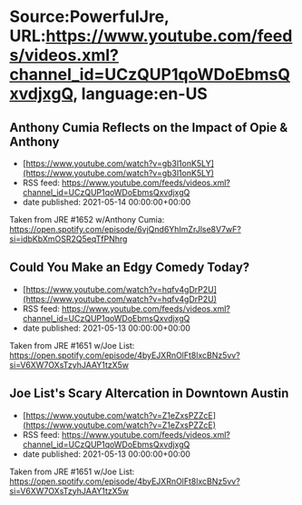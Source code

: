 # Source:PowerfulJre, URL:https://www.youtube.com/feeds/videos.xml?channel_id=UCzQUP1qoWDoEbmsQxvdjxgQ, language:en-US

## Anthony Cumia Reflects on the Impact of Opie & Anthony
 - [https://www.youtube.com/watch?v=gb3l1onK5LY](https://www.youtube.com/watch?v=gb3l1onK5LY)
 - RSS feed: https://www.youtube.com/feeds/videos.xml?channel_id=UCzQUP1qoWDoEbmsQxvdjxgQ
 - date published: 2021-05-14 00:00:00+00:00

Taken from JRE #1652 w/Anthony Cumia:
https://open.spotify.com/episode/6vjQnd6YhImZrJlse8V7wF?si=idbKbXmOSR2Q5eqTfPNhrg

## Could You Make an Edgy Comedy Today?
 - [https://www.youtube.com/watch?v=hqfv4gDrP2U](https://www.youtube.com/watch?v=hqfv4gDrP2U)
 - RSS feed: https://www.youtube.com/feeds/videos.xml?channel_id=UCzQUP1qoWDoEbmsQxvdjxgQ
 - date published: 2021-05-13 00:00:00+00:00

Taken from JRE #1651 w/Joe List:
https://open.spotify.com/episode/4byEJXRnOlFt8lxcBNz5vv?si=V6XW7OXsTzyhJAAY1tzX5w

## Joe List's Scary Altercation in Downtown Austin
 - [https://www.youtube.com/watch?v=Z1eZxsPZZcE](https://www.youtube.com/watch?v=Z1eZxsPZZcE)
 - RSS feed: https://www.youtube.com/feeds/videos.xml?channel_id=UCzQUP1qoWDoEbmsQxvdjxgQ
 - date published: 2021-05-13 00:00:00+00:00

Taken from JRE #1651 w/Joe List:
https://open.spotify.com/episode/4byEJXRnOlFt8lxcBNz5vv?si=V6XW7OXsTzyhJAAY1tzX5w

